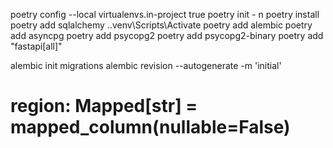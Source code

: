 poetry config --local virtualenvs.in-project true
poetry init - n
poetry install
poetry add sqlalchemy
.\.venv\Scripts\Activate 
poetry add alembic
poetry add asyncpg
poetry add psycopg2
poetry add psycopg2-binary
poetry add "fastapi[all]"

alembic init migrations
alembic revision --autogenerate -m 'initial'


#     region: Mapped[str] = mapped_column(nullable=False)